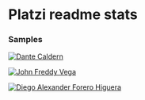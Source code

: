 # Platzi readme stats



### Samples

[![Dante Caldern](https://platzi-readme-stats.dantehemerson.vercel.app/dantecalderon)](https://platzi.com/p/dantecalderon/)

[![John Freddy Vega](https://platzi-readme-stats.dantehemerson.vercel.app/freddier)](https://platzi.com/p/freddier/)

[![Diego Alexander Forero Higuera](https://platzi-readme-stats.dantehemerson.vercel.app/gollum23)](https://platzi.com/p/gollum23/)

